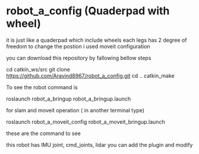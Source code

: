# robot_a_config (Quaderpad with wheel)

it is just like a quaderpad which include wheels each legs has 2 degree of freedom to change the postion i used moveit configuration 

you can download this repository by fallowing bellow steps

cd catkin_ws/src
git clone https://github.com/Aravind8967/robot_a_config.git
cd ..
catkin_make

To see the robot command is 

roslaunch robot_a_bringup robot_a_bringup.launch

for slam and moveit operation ( in another terminal type)


roslaunch robot_a_moveit_config robot_a_moveit_bringup.launch

these are the command to see

this robot has IMU joint, cmd_joints, lidar you can add the plugin and modify

